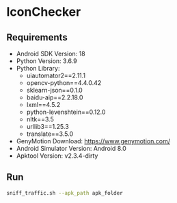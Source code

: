 # IconChecker
## Requirements
  * Android SDK Version: 18
  * Python Version: 3.6.9
  * Python Library:
    * uiautomator2==2.11.1
    * opencv-python==4.4.0.42
    * sklearn-json==0.1.0
    *  baidu-aip==2.2.18.0
    *  lxml==4.5.2
    *  python-levenshtein==0.12.0
    *  nltk==3.5
    *  urllib3==1.25.3
    *  translate==3.5.0
  * GenyMotion Download: https://www.genymotion.com/
  * Android Simulator Version: Android 8.0
  * Apktool Version: v2.3.4-dirty
## Run
```bash
sniff_traffic.sh --apk_path apk_folder
